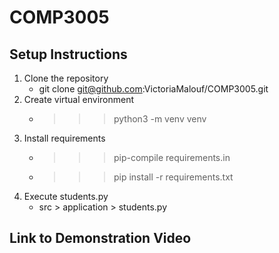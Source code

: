 # COMP3005

## Setup Instructions
1. Clone the repository 
    - git clone git@github.com:VictoriaMalouf/COMP3005.git
2. Create virtual environment
    - >>> python3 -m venv venv
3. Install requirements
    - >>> pip-compile requirements.in
    - >>> pip install -r requirements.txt
4. Execute students.py
    - src > application > students.py

## Link to Demonstration Video

